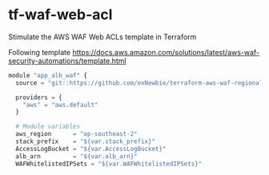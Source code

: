 # tf-waf-web-acl
Stimulate the AWS WAF Web ACLs template in Terraform

Following template https://docs.aws.amazon.com/solutions/latest/aws-waf-security-automations/template.html

```python
module "app_alb_waf" {
  source = "git::https://github.com/exNewbie/terraform-aws-waf-regional-web-acl.git"

  providers = {
    "aws" = "aws.default"
  }

  # Module variables
  aws_region      = "ap-southeast-2"
  stack_prefix    = "${var.stack_prefix}"
  AccessLogBucket = "${var.AccessLogBucket}"
  alb_arn         = "${var.alb_arn}"
  WAFWhitelistedIPSets = "${var.WAFWhitelistedIPSets}"
```
